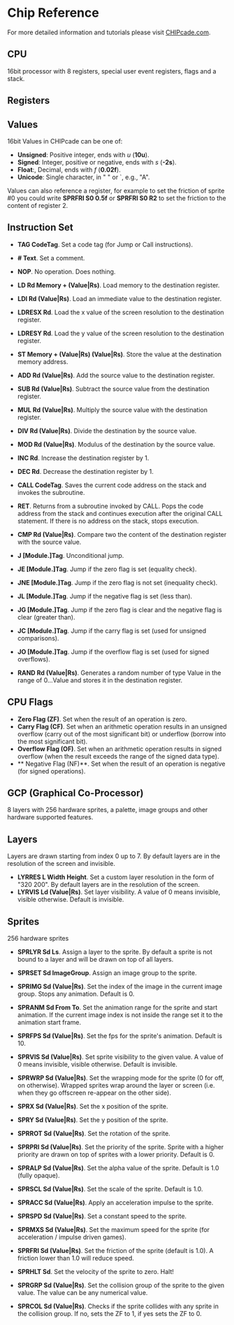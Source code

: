 # Chip Reference

For more detailed information and tutorials please visit [CHIPcade.com](https://chipcade.com).

## CPU

16bit processor with 8 registers, special user event registers, flags and a stack.

## Registers



## Values

16bit Values in CHIPcade can be one of:

- **Unsigned**: Positive integer, ends with *u* (**10u**).
- **Signed**: Integer, positive or negative, ends with *s* (**-2s**).
- **Float**:, Decimal, ends with *f* (**0.02f**).
- **Unicode**: Single character, in " " or `, e.g., "A".

Values can also reference a register, for example to set the friction of sprite #0 you could write **SPRFRI S0 0.5f** or **SPRFRI S0 R2** to set the friction to the content of register 2.

## Instruction Set

- **TAG CodeTag**. Set a code tag (for Jump or Call instructions).
- **# Text**. Set a comment.
- **NOP**. No operation. Does nothing.

- **LD Rd Memory + (Value|Rs)**. Load memory to the destination register.
- **LDI Rd (Value|Rs)**. Load an immediate value to the destination register.
- **LDRESX Rd**. Load the x value of the screen resolution to the destination register.
- **LDRESY Rd**. Load the y value of the screen resolution to the destination register.
- **ST Memory + (Value|Rs) (Value|Rs)**. Store the value at the destination memory address.

- **ADD Rd (Value|Rs)**. Add the source value to the destination register.
- **SUB Rd (Value|Rs)**. Subtract the source value from the destination register.
- **MUL Rd (Value|Rs)**. Multiply the source value with the destination register.
- **DIV Rd (Value|Rs)**. Divide the destination by the source value.
- **MOD Rd (Value|Rs)**. Modulus of the destination by the source value.

- **INC Rd**. Increase the destination register by 1.
- **DEC Rd**. Decrease the destination register by 1.

- **CALL CodeTag**. Saves the current code address on the stack and invokes the subroutine.
- **RET**. Returns from a subroutine invoked by CALL. Pops the code address from the stack and continues execution after the original CALL statement. If there is no address on the stack, stops execution.

- **CMP Rd (Value|Rs)**. Compare two the content of the destination register with the source value.
- **J [Module.]Tag**. Unconditional jump.
- **JE [Module.]Tag**. Jump if the zero flag is set (equality check).
- **JNE [Module.]Tag**. Jump if the zero flag is not set (inequality check).
- **JL [Module.]Tag**. Jump if the negative flag is set (less than).
- **JG [Module.]Tag**. Jump if the zero flag is clear and the negative flag is clear (greater than).
- **JC [Module.]Tag**. Jump if the carry flag is set (used for unsigned comparisons).
- **JO [Module.]Tag**. Jump if the overflow flag is set (used for signed overflows).

- **RAND Rd (Value|Rs)**. Generates a random number of type Value in the range of 0...Value and stores it in the destination register.

## CPU Flags

- **Zero Flag (ZF)**. Set when the result of an operation is zero.
- **Carry Flag (CF)**. Set when an arithmetic operation results in an unsigned overflow (carry out of the most significant bit) or underflow (borrow into the most significant bit).
- **Overflow Flag (OF)**. Set when an arithmetic operation results in signed overflow (when the result exceeds the range of the signed data type).
- ** Negative Flag (NF)**. Set when the result of an operation is negative (for signed operations).

## GCP (Graphical Co-Processor)

8 layers with 256 hardware sprites, a palette, image groups and other hardware supported features.

## Layers

Layers are drawn starting from index 0 up to 7. By default layers are in the resolution of the screen and invisible.

- **LYRRES L Width Height**. Set a custom layer resolution in the form of "320 200". By default layers are in the resolution of the screen.
- **LYRVIS Ld (Value|Rs)**. Set layer visibility. A value of 0 means invisible, visible otherwise. Default is invisible.

## Sprites

256 hardware sprites

- **SPRLYR Sd Ls**. Assign a layer to the sprite. By default a sprite is not bound to a layer and will be drawn on top of all layers.

- **SPRSET Sd ImageGroup**. Assign an image group to the sprite.
- **SPRIMG Sd (Value|Rs)**. Set the index of the image in the current image group. Stops any animation. Default is 0.
- **SPRANM Sd From To**. Set the animation range for the sprite and start animation. If the current image index is not inside the range set it to the animation start frame.
- **SPRFPS Sd (Value|Rs)**. Set the fps for the sprite's animation. Default is 10.

- **SPRVIS Sd (Value|Rs)**. Set sprite visibility to the given value. A value of 0 means invisible, visible otherwise. Default is invisible.
- **SPRWRP Sd (Value|Rs)**. Set the wrapping mode for the sprite (0 for off, on otherwise). Wrapped sprites wrap around the layer or screen (i.e. when they go offscreen re-appear on the other side).

- **SPRX Sd (Value|Rs)**. Set the x position of the sprite.
- **SPRY Sd (Value|Rs)**. Set the y position of the sprite.
- **SPRROT Sd (Value|Rs)**. Set the rotation of the sprite.
- **SPRPRI Sd (Value|Rs)**. Set the priority of the sprite. Sprite with a higher priority are drawn on top of sprites with a lower priority. Default is 0.
- **SPRALP Sd (Value|Rs)**. Set the alpha value of the sprite. Default is 1.0 (fully opaque).
- **SPRSCL Sd (Value|Rs)**. Set the scale of the sprite. Default is 1.0.

- **SPRACC Sd (Value|Rs)**. Apply an acceleration impulse to the sprite.
- **SPRSPD Sd (Value|Rs)**. Set a constant speed to the sprite.
- **SPRMXS Sd (Value|Rs)**. Set the maximum speed for the sprite (for acceleration / impulse driven games).
- **SPRFRI Sd (Value|Rs)**. Set the friction of the sprite (default is 1.0). A friction lower than 1.0 will reduce speed.
- **SPRHLT Sd**. Set the velocity of the sprite to zero. Halt!

- **SPRGRP Sd (Value|Rs)**. Set the collision group of the sprite to the given value. The value can be any numerical value.
- **SPRCOL Sd (Value|Rs)**. Checks if the sprite collides with any sprite in the collision group. If no, sets the ZF to 1, if yes sets the ZF to 0.
